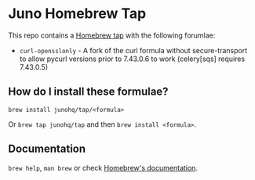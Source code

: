 # Juno Homebrew Tap

This repo contains a [Homebrew tap](https://docs.brew.sh/Taps) with the following forumlae:

* `curl-opensslonly` - A fork of the curl formula without secure-transport to
  allow pycurl versions prior to 7.43.0.6 to work (celery[sqs] requires
  7.43.0.5)

## How do I install these formulae?
`brew install junohq/tap/<formula>`

Or `brew tap junohq/tap` and then `brew install <formula>`.

## Documentation
`brew help`, `man brew` or check [Homebrew's documentation](https://docs.brew.sh).
